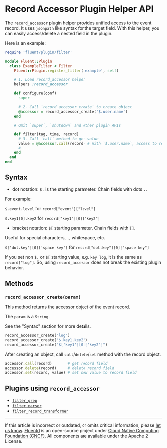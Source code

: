 # Record Accessor Plugin Helper API

The `record_accessor` plugin helper provides unified access to the event record.
It uses `jsonpath` like syntax for the target field. With this helper, you can
easily access/delete a nested field in the plugin.

Here is an example:

```rb
require 'fluent/plugin/filter'

module Fluent::Plugin
  class ExampleFilter < Filter
    Fluent::Plugin.register_filter('example', self)

    # 1. Load record_accessor helper
    helpers :record_accessor

    def configure(conf)
      super

      # 2. Call `record_accessor_create` to create object
      @accessor = record_accessor_create('$.user.name')
    end

    # Omit `super`, `shutdown` and other plugin APIs

    def filter(tag, time, record)
      # 3. Call `call` method to get value
      value = @accessor.call(record) # With `$.user.name`, access to record["user"]["name"]
      # ...
    end
  end
end
```


## Syntax

-   dot notation: `$.` is the starting parameter. Chain fields with dots `.`.

For example:

`$.event.level` for `record["event"]["level"]`

`$.key1[0].key2` for `record["key1"][0]["key2"]`

-   bracket notation: `$[` starting parameter. Chain fields with `[]`.

Useful for special characters, `.`, whitespace, etc.

`$['dot.key'][0]['space key']` for `record["dot.key"][0]["space key"]`

If you set non `$.` or `$[` starting value, e.g. `key log`, it is the same as
`record["log"]`. So, using `record_accessor` does not break the existing plugin
behavior.


## Methods


### `record_accessor_create(param)`

This method returns the accessor object of the event record.

The `param` is a `String`.

See the "Syntax" section for more details.

```rb
record_accessor_create("log")
record_accessor_create("$.key1.key2")
record_accessor_create("$['key1'][0]['key2']")
```

After creating an object, call `call`/`delete`/`set` method with the record object.

```rb
accessor.call(record)       # get record field
accessor.delete(record)     # delete record field
accessor.set(record, value) # set new value to record field
```


## Plugins using `record_accessor`

-   [`filter_grep`](/plugins/filter/grep.md)
-   [`filter_parser`](/plugins/filter/parser.md)
-   [`filter_record_transformer`](/plugins/filter/record_transformer.md)

------------------------------------------------------------------------

If this article is incorrect or outdated, or omits critical information, please
[let us know](https://github.com/fluent/fluentd-docs-gitbook/issues?state=open).
[Fluentd](http://www.fluentd.org/) is an open-source project under
[Cloud Native Computing Foundation (CNCF)](https://cncf.io/). All components are
available under the Apache 2 License.